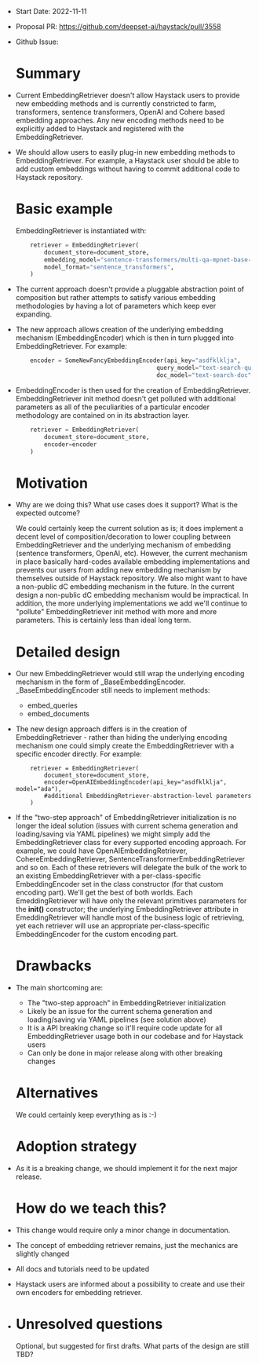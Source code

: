 - Start Date: 2022-11-11
- Proposal PR: https://github.com/deepset-ai/haystack/pull/3558
- Github Issue: 
  # Summary  
    
- Current EmbeddingRetriever doesn't allow Haystack users to provide new embedding methods and is 
  currently constricted to farm, transformers, sentence transformers, OpenAI and Cohere based 
  embedding approaches. Any new encoding methods need to be explicitly added to Haystack 
  and registered with the EmbeddingRetriever.  
 

- We should allow users to easily plug-in new embedding methods to EmbeddingRetriever. For example, a Haystack user should be able to 
  add custom embeddings without having to commit additional code to Haystack repository.

  # Basic example  
    EmbeddingRetriever is instantiated with:  

  ``` python
	  retriever = EmbeddingRetriever(
	      document_store=document_store,
	      embedding_model="sentence-transformers/multi-qa-mpnet-base-dot-v1",
	      model_format="sentence_transformers",
	  )
  ```
- The current approach doesn't provide a pluggable abstraction point of composition but 
  rather attempts to satisfy various embedding methodologies by having a lot of 
  parameters which keep ever expanding.


- The new approach allows creation of the underlying embedding mechanism (EmbeddingEncoder) 
  which is then in turn plugged into EmbeddingRetriever.  For example:  
 
  ``` python
	  encoder = SomeNewFancyEmbeddingEncoder(api_key="asdfklklja", 
                                          query_model="text-search-query",
                                          doc_model="text-search-doc")
  ```

- EmbeddingEncoder is then used for the creation of EmbeddingRetriever. EmbeddingRetriever 
  init method doesn't get polluted with additional parameters as all of the peculiarities 
  of a particular encoder methodology are contained on in its abstraction layer.  

  ``` python
	  retriever = EmbeddingRetriever(
	      document_store=document_store,
	      encoder=encoder
	  )
  ```
  
  # Motivation

- Why are we doing this? What use cases does it support? What is the expected outcome?  
    
  We could certainly keep the current solution as is; it does implement a decent level 
  of composition/decoration to lower coupling between EmbeddingRetriever and the underlying 
  mechanism of embedding (sentence transformers, OpenAI, etc). However, the current mechanism 
  in place basically hard-codes available embedding implementations and prevents our users from 
  adding new embedding mechanism by themselves outside of Haystack repository. We also might 
  want to have a non-public dC embedding mechanism in the future. In the current design a non-public 
  dC embedding mechanism would be impractical. In addition, the more underlying implementations we 
  add we'll continue to "pollute" EmbeddingRetriever init method with more and more parameters. 
  This is certainly less than ideal long term.  

  # Detailed design  

- Our new EmbeddingRetriever would still wrap the underlying encoding mechanism in the form of 
  _BaseEmbeddingEncoder. _BaseEmbeddingEncoder still needs to implement methods:  
	- embed_queries  
	- embed_documents 


- The new design approach differs is in the creation of EmbeddingRetriever - rather than hiding the underlying encoding 
  mechanism one could simply create the EmbeddingRetriever with a specific encoder directly. For example:  

  ```
	  retriever = EmbeddingRetriever(
	      document_store=document_store,
	      encoder=OpenAIEmbeddingEncoder(api_key="asdfklklja", model="ada"),
	      #additional EmbeddingRetriever-abstraction-level parameters
	  )
  ```
 
- If the "two-step approach" of EmbeddingRetriever initialization is no longer the ideal solution (issues with current 
  schema generation and loading/saving via YAML pipelines) we might simply add the EmbeddingRetriever 
  class for every supported encoding approach. For example, we could have OpenAIEmbeddingRetriever, CohereEmbeddingRetriever, 
  SentenceTransformerEmbeddingRetriever and so on. Each of these retrievers will delegate the bulk of the work to an 
  existing EmbeddingRetriever with a per-class-specific EmbeddingEncoder set in the class constructor (for that custom 
  encoding part). We'll get the best of both worlds. Each <Specific>EmeddingRetriever will have only the relevant primitives 
  parameters for the **init()** constructor; the underlying EmbeddingRetriever attribute in <Specific>EmeddingRetriever 
  will handle most of the business logic of retrieving, yet each retriever will use an appropriate per-class-specific 
  EmbeddingEncoder for the custom encoding part.  


 
  # Drawbacks  
- The main shortcoming are:  
	- The "two-step approach" in EmbeddingRetriever initialization  
	- Likely be an issue for the current schema generation and loading/saving via YAML pipelines (see solution above)  
	- It is a API breaking change so it'll require code update for all EmbeddingRetriever usage both in our codebase and for Haystack users  
	- Can only be done in major release along with other breaking changes  

  # Alternatives  
    
  We could certainly keep everything as is :-)

  # Adoption strategy  
- As it is a breaking change, we should implement it for the next major release.  
 
  # How do we teach this?  
- This change would require only a minor change in documentation.  
- The concept of embedding retriever remains, just the mechanics are slightly changed  
- All docs and tutorials need to be updated  
- Haystack users are informed about a possibility to create and use their own encoders for embedding retriever.  
- # Unresolved questions  
    
  Optional, but suggested for first drafts. What parts of the design are still  
  TBD?  
 